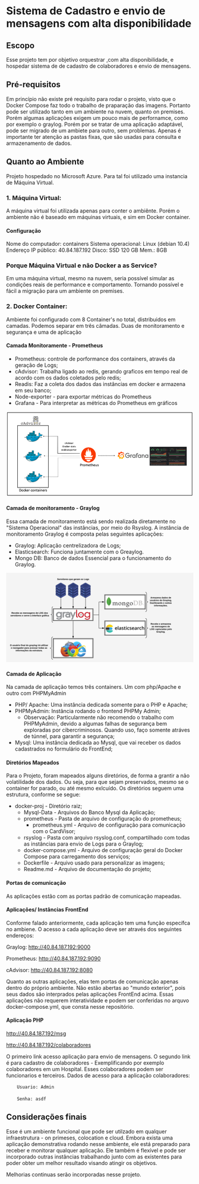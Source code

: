 # Sistema de Cadastro e envio de mensagens com alta disponibilidade

## Escopo

Esse projeto tem por objetivo orquestrar ,com alta disponibilidade, e hospedar sistema de de cadastro de colaboradores e envio de mensagens.

## Pré-requisitos

Em princípio não existe pré requisito para rodar o projeto, visto que o Docker Compose faz todo o trabalho de praparação das imagens. Portanto pode ser utilizado tanto em um ambiente na nuvem, quanto on premises. Porém algumas aplicações exigem um pouco mais de perfornamce, como por exemplo o graylog. Porém por se tratar de uma aplicação adaptável, pode ser migrado de um ambiete para outro, sem problemas. Apenas é importante ter atenção as pastas fixas, que são usadas para consulta e armazenamento de dados.

## Quanto ao Ambiente
Projeto hospedado no Microsoft Azure. Para tal foi utilizado uma instancia de Máquina Virtual.

###  1. Máquina Virtual: 

A máquina virtual foi utilizada apenas para conter o ambiênte. Porém o ambiente não é baseado em máquinas virtuais, e sim em Docker container.

#### Configuração

Nome do computador: containers
Sistema operacional: Linux (debian 10.4)
Endereço IP público: 40.84.187.192
Disco: SSD 120 GB
 Mem.: 8GB


### Porque Máquina Virtual e não Docker a as Service?

Em uma máquina virtual, mesmo na nuvem, seria possível simular as condições reais de performance e comportamento. Tornando possível e fácil a migração para um ambiente on premises.



###  2. Docker Container:

Ambiente foi configurado com 8 Container's no total, distribuidos em camadas. Podemos separar em três câmadas. Duas de monitoramento e segurança e uma de aplicação

#### Camada Monitoramente - Prometheus

 - Prometheus: controle de porformance dos containers, através da geração de Logs;
 - cAdvisor: Trabalha ligado ao redis, gerando graficos em tempo real de acordo com os dados coletados pelo redis;
 - Readis: Faz a coleta dos dados das instâncias em docker e armazena em seu banco;
 - Node-exporter - para exportar métricas do Prometheus
 - Grafana - Para interpretar as métricas do Prometheus em gráficos
 

![Alt text](https://github.com/dantesilva/dokcer-proj/blob/master/imagens/ambiente_prometheus.png "Diagrama camada prometheus") 

#### Camada de monitoramento - Graylog

Essa camada de monitoramento está sendo realizada diretamente no "Sistema Operacional" das instâncias, por meio do Rsyslog. A instância de monitoramento Graylog é composta pelas seguintes aplicações:
 - Graylog: Aplicação centrelizadora de Logs;
 - Elasticsearch: Funciona juntamente com o Greaylog. 
 - Mongo DB: Banco de dados Essencial para o funcionamento do Graylog.
 
 ![Alt text](https://github.com/dantesilva/dokcer-proj/blob/master/imagens/ifg_graylog.png "Diagrama camada prometheus") 

#### Camada de Aplicação

Na camada de aplicação temos três containers. Um com php/Apache e outro com PHPMyAdmin
 - PHP/ Apache: Uma instância dedicada somente para o PHP e Apache;
 - PHPMyAdmin: Instância rodando o frontend PHPMy Admin;
    - Observação: Particularmente não recomendo o trabalho com PHPMyAdmin, devido a algumas falhas de segurança bem exploradas por       cibercriminosos. Quando uso, faço somente atráves de túnnel, para garantir a segurança;
 - Mysql: Uma instância dedicada ao Mysql, que vai receber os dados cadastrados no formulário do FrontEnd;

#### Diretórios Mapeados

Para o Projeto, foram mapeados alguns diretórios, de forma a grantir a não volatilidade dos dados. Ou seja, para que sejam preservados, mesmo se o container for parado, ou até mesmo exlcuído. Os diretórios seguem uma estrutura, conforme se segue:
- docker-proj - Diretório raiz;
    -  Mysql-Data - Arquivos do Banco Mysql da Aplicação;
    - prometheus - Pasta de arquivo de configuração do prometheus;
        - prometheus.yml - Arquivo de configuração para comunicação com o CardVisor;
    - rsyslog - Pasta com arquivo rsyslog.conf, compartilhado com todas as instâncias para envio de Logs para o Graylog;
    - docker-compose.yml - Arquivo de configuração geral do Docker Compose para carregamento dos serviços;
    - Dockerfile - Arquivo usado para personalizar as imagens;
    - Readme.md - Arquivo de documentação do projeto;

#### Portas de comunicação

As aplicações estão com as portas padrão de comunicação mapeadas. 

#### Aplicações/ Instâncias FrontEnd

Conforme falado anteriormente, cada aplicação tem uma função específca no ambiene. O acesso a cada aplicação deve ser através dos seguintes endereços:

Graylog: http://40.84.187.192:9000

Prometheus: http://40.84.187.192:9090

cAdvisor: http://40.84.187.192:8080

Quanto as outras aplicações, elas tem portas de comunicação apenas dentro do próprio ambiente. Não estão abertas ao "mundo exterior", pois seus dados são interprados pelas aplicações FrontEnd acima. Essas aplicações não requerem interatividade e  podem ser conferidas no arquvo docker-compose.yml, que consta nesse repositório. 

#### Aplicação PHP 

http://40.84.187.192/msg

http://40.84.187.192/colaboradores

O primeiro link acesso aplicação para envio de mensagens. 
O segundo link é para cadastro de colaboradores - Exemplificando por exemplo colaboradores em um Hospital. Esses colaboradores podem ser funcionarios e terceiros.
    Dados de acesso para a aplicação colaboradores:

        Usuario: Admin
       
        Senha: asdf


## Considerações finais

Esse é um ambiente funcional que pode ser utilzado em qualquer infraestrutura - on primeses, colocation e cloud. Embora exista uma aplicação demonstrativa rodando nesse ambiente, ele está preparado para receber e monitorar qualquer aplicação. Ele também é flexível e pode ser incorporado outras instâncias trabalhando junto com as existentes para poder obter um melhor resultado visando atingir os objetivos.

Melhorias continuas serão incorporadas nesse projeto.
     

